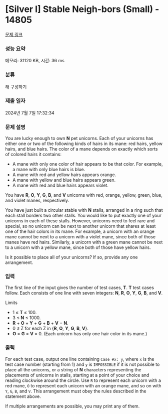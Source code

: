# [Silver I] Stable Neigh-bors (Small) - 14805 

[문제 링크](https://www.acmicpc.net/problem/14805) 

### 성능 요약

메모리: 31120 KB, 시간: 36 ms

### 분류

해 구성하기

### 제출 일자

2024년 7월 7일 17:32:34

### 문제 설명

<p>You are lucky enough to own <strong>N</strong> pet unicorns. Each of your unicorns has either one or two of the following kinds of hairs in its mane: red hairs, yellow hairs, and blue hairs. The color of a mane depends on exactly which sorts of colored hairs it contains:</p>

<ul>
	<li>A mane with only one color of hair appears to be that color. For example, a mane with only blue hairs is blue.</li>
	<li>A mane with red and yellow hairs appears orange.</li>
	<li>A mane with yellow and blue hairs appears green.</li>
	<li>A mane with red and blue hairs appears violet.</li>
</ul>

<p>You have <strong>R</strong>, <strong>O</strong>, <strong>Y</strong>, <strong>G</strong>, <strong>B</strong>, and <strong>V</strong> unicorns with red, orange, yellow, green, blue, and violet manes, respectively.</p>

<p>You have just built a circular stable with <strong>N</strong> stalls, arranged in a ring such that each stall borders two other stalls. You would like to put exactly one of your unicorns in each of these stalls. However, unicorns need to feel rare and special, so no unicorn can be next to another unicorn that shares at least one of the hair colors in its mane. For example, a unicorn with an orange mane cannot be next to a unicorn with a violet mane, since both of those manes have red hairs. Similarly, a unicorn with a green mane cannot be next to a unicorn with a yellow mane, since both of those have yellow hairs.</p>

<p>Is it possible to place all of your unicorns? If so, provide any one arrangement.</p>

### 입력 

 <p>The first line of the input gives the number of test cases, <strong>T</strong>. <strong>T</strong> test cases follow. Each consists of one line with seven integers: <strong>N</strong>, <strong>R</strong>, <strong>O</strong>, <strong>Y</strong>, <strong>G</strong>, <strong>B</strong>, and <strong>V</strong>.</p>

<p>Limits</p>

<ul>
	<li>1 ≤ <strong>T</strong> ≤ 100.</li>
	<li>3 ≤ <strong>N</strong> ≤ 1000.</li>
	<li><strong>R</strong> + <strong>O</strong> + <strong>Y</strong> + <strong>G</strong> + <strong>B</strong> + <strong>V</strong> = <strong>N</strong>.</li>
	<li>0 ≤ Z for each Z in {<strong>R</strong>, <strong>O</strong>, <strong>Y</strong>, <strong>G</strong>, <strong>B</strong>, <strong>V</strong>}.</li>
	<li><strong>O</strong> = <strong>G</strong> = <strong>V</strong> = 0. (Each unicorn has only one hair color in its mane.)</li>
</ul>

### 출력 

 <p>For each test case, output one line containing <code>Case #x: y</code>, where <code>x</code> is the test case number (starting from 1) and <code>y</code> is <code>IMPOSSIBLE</code> if it is not possible to place all the unicorns, or a string of <strong>N</strong> characters representing the placements of unicorns in stalls, starting at a point of your choice and reading clockwise around the circle. Use <code>R</code> to represent each unicorn with a red mane, <code>O</code> to represent each unicorn with an orange mane, and so on with <code>Y</code>, <code>G</code>, <code>B</code>, and <code>V</code>. This arrangement must obey the rules described in the statement above.</p>

<p>If multiple arrangements are possible, you may print any of them.</p>

